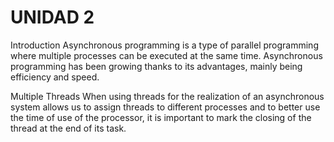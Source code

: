 # UNIDAD 2
Introduction
Asynchronous programming is a type of parallel programming where multiple processes can be executed at the same time. Asynchronous programming has been growing thanks to its advantages, mainly being efficiency and speed.

Multiple Threads
When using threads for the realization of an asynchronous system allows us to assign threads to different processes and to better use the time of use of the processor, it is important to mark the closing of the thread at the end of its task.
